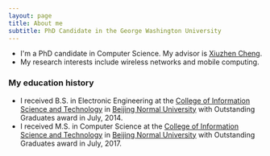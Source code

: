 ```yaml
---
layout: page
title: About me
subtitle: PhD Candidate in the George Washington University
---
```


- I'm a PhD candidate in Computer Science. My advisor is [Xiuzhen Cheng](https://www2.seas.gwu.edu/~cheng/).
- My research interests include wireless networks and mobile computing.

### My education history

- I received B.S. in Electronic Engineering at the [College of Information Science and Technology](http://cisten.bnu.edu.cn/) in [Beijing Normal University](https://english.bnu.edu.cn/) with Outstanding Graduates award in July, 2014.
- I received M.S. in Computer Science at the [College of Information Science and Technology](http://cisten.bnu.edu.cn/) in [Beijing Normal University](https://english.bnu.edu.cn/) with Outstanding Graduates award in July, 2017.
